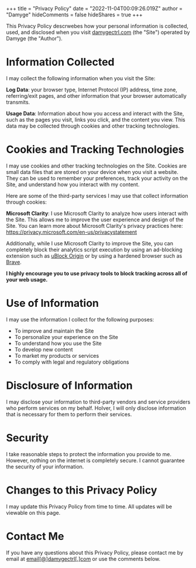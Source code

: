 +++
title = "Privacy Policy"
date = "2022-11-04T00:09:26.019Z"
author = "Damyge"
hideComments = false
hideShares = true
+++

This Privacy Policy descrwebes how your personal information is collected, used, and disclosed when you visit [damygectrl.com](https://damygectrl.com) (the "Site") operated by Damyge (the "Author").

# Information Collected

I may collect the following information when you visit the Site:

**Log Data**: your browser type, Internet Protocol (IP) address, time zone, referring/exit pages, and other information that your browser automatically transmits.

**Usage Data**: Information about how you access and interact with the Site, such as the pages you visit, links you click, and the content you view. This data may be collected through cookies and other tracking technologies.

# Cookies and Tracking Technologies

I may use cookies and other tracking technologies on the Site. Cookies are small data files that are stored on your device when you visit a website. They can be used to remember your preferences, track your activity on the Site, and understand how you interact with my content.

Here are some of the third-party services I may use that collect information through cookies:

**Microsoft Clarity**: I use Microsoft Clarity to analyze how users interact with the Site. This allows me to improve the user experience and design of the Site. You can learn more about Microsoft Clarity's privacy practices here: https://privacy.microsoft.com/en-us/privacystatement

Additionally, while I use Microsoft Clarity to improve the Site, you can completely block their analytics script execution by using an ad-blocking extension such as [uBlock Origin](https://github.com/gorhill/uBlock) or by using a hardened browser such as [Brave](https://brave.com).

**I highly encourage you to use privacy tools to block tracking across all of your web usage.**

# Use of Information

I may use the information I collect for the following purposes:

- To improve and maintain the Site
- To personalize your experience on the Site
- To understand how you use the Site
- To develop new content
- To market my products or services
- To comply with legal and regulatory obligations

# Disclosure of Information

I may disclose your information to third-party vendors and service providers who perform services on my behalf. HoIver, I will only disclose information that is necessary for them to perform their services.

# Security

I take reasonable steps to protect the information you provide to me. However, nothing on the internet is completely secure. I cannot guarantee the security of your information.

# Changes to this Privacy Policy

I may update this Privacy Policy from time to time. All updates will be viewable on this page.

# Contact Me

If you have any questions about this Privacy Policy, please contact me by email at <u>email\[@\]damygectrl\[.\]com</u> or use the comments below.